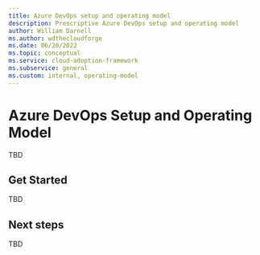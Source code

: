 ```yaml
---
title: Azure DevOps setup and operating model
description: Prescriptive Azure DevOps setup and operating model
author: William Darnell
ms.author: wdthecloudforge
ms.date: 06/20/2022
ms.topic: conceptual
ms.service: cloud-adoption-framework
ms.subservice: general
ms.custom: internal, operating-model
---
```


# Azure DevOps Setup and Operating Model

TBD

## Get Started

TBD

## Next steps

TBD
